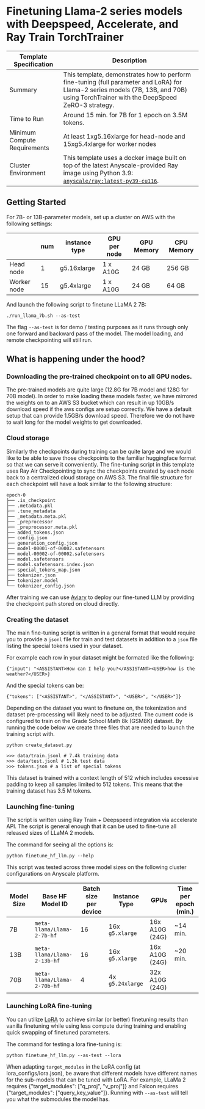 # Finetuning Llama-2 series models with Deepspeed, Accelerate, and Ray Train TorchTrainer
| Template Specification | Description |
| ---------------------- | ----------- |
| Summary | This template, demonstrates how to perform fine-tuning (full parameter and LoRA) for Llama-2 series models (7B, 13B, and 70B) using TorchTrainer with the DeepSpeed ZeRO-3 strategy. |
| Time to Run | Around 15 min. for 7B for 1 epoch on 3.5M tokens. |
| Minimum Compute Requirements | At least 1xg5.16xlarge for head-node and 15xg5.4xlarge for worker nodes |
| Cluster Environment | This template uses a docker image built on top of the latest Anyscale-provided Ray image using Python 3.9: [`anyscale/ray:latest-py39-cu116`](https://docs.anyscale.com/reference/base-images/overview). |

## Getting Started

For 7B- or 13B-parameter models, set up a cluster on AWS with the following settings:

|            | num | instance type | GPU per node | GPU Memory | CPU Memory |
|------------|-----|---------------|--------------|------------|------------|
| Head node  | 1   | g5.16xlarge   | 1 x A10G     | 24 GB      | 256 GB     |
| Worker node| 15  | g5.4xlarge    | 1 x A10G     | 24 GB      | 64 GB      |

And launch the following script to finetune LLaMA 2 7B:

```
./run_llama_7b.sh --as-test
```

The flag `--as-test` is for demo / testing purposes as it runs through only one forward and backward pass of the model. The model loading, and remote checkpointing will still run.

## What is happening under the hood?

### Downloading the pre-trained checkpoint on to all GPU nodes. 

The pre-trained models are quite large (12.8G for 7B model and 128G for 70B model). In order to make loading these models faster, we have mirrored the weights on to an AWS S3 bucket which can result in up 10GB/s download speed if the aws configs are setup correctly. We have a default setup that can provide 1.5GB/s download speed. Therefore we do not have to wait long for the model weights to get downloaded. 

### Cloud storage

Similarly the checkpoints during training can be quite large and we would like to be able to save those checkpoints to the familiar huggingface format so that we can serve it conveniently. The fine-tuning script in this template uses Ray Air Checkpointing to sync the checkpoints created by each node back to a centralized cloud storage on AWS S3. The final file structure for each checkpoint will have a look similar to the following structure:

```
epoch-0
├── .is_checkpoint
├── .metadata.pkl
├── .tune_metadata
├── _metadata.meta.pkl
├── _preprocessor
├── _preprocessor.meta.pkl
├── added_tokens.json
├── config.json
├── generation_config.json
├── model-00001-of-00002.safetensors
├── model-00002-of-00002.safetensors
├── model.safetensors
├── model.safetensors.index.json
├── special_tokens_map.json
├── tokenizer.json
├── tokenizer.model
└── tokenizer_config.json
```

After training we can use [Aviary](https://github.com/ray-project/aviary) to deploy our fine-tuned LLM by providing the checkpoint path stored on cloud directly.

### Creating the dataset

The main fine-tuning script is written in a general format that would require you to provide a `jsonl` file for train and test datasets in addition to a `json` file listing the special tokens used in your dataset. 

For example each row in your dataset might be formated like the following:

```
{"input": "<ASSISTANT>How can I help you?</ASSISTANT><USER>how is the weather?</USER>}
```

And the special tokens can be:

```
{"tokens": ["<ASSISTANT>", "</ASSISTANT>", "<USER>", "</USER>"]}
```

Depending on the dataset you want to finetune on, the tokenization and dataset pre-processing will likely need to be adjusted. The current code is configured to train on the Grade School Math 8k (GSM8K) dataset. By running the code below we create three files that are needed to launch the training script with. 

```
python create_dataset.py

>>> data/train.jsonl # 7.4k training data
>>> data/test.jsonl # 1.3k test data
>>> tokens.json # a list of special tokens
```

This dataset is trained with a context length of 512 which includes excessive padding to keep all samples limited to 512 tokens. This means that the training dataset has 3.5 M tokens.

### Launching fine-tuning

The script is written using Ray Train + Deepspeed integration via accelerate API. The script is general enough that it can be used to fine-tune all released sizes of LLaMA 2 models. 

The command for seeing all the options is:

```
python finetune_hf_llm.py --help
```

This script was tested across three model sizes on the following cluster configurations on Anyscale platform. 


| Model Size | Base HF Model ID             | Batch size per device | Instance Type    | GPUs           | Time per epoch (min.) |
|------------|------------------------------|-----------------------|------------------|----------------|-----------------------|
| 7B         | `meta-llama/Llama-2-7b-hf`   | 16                    | 16x `g5.xlarge`  | 16x A10G (24G) | ~14 min.              |
| 13B        | `meta-llama/Llama-2-13b-hf`  | 16                    | 16x `g5.xlarge`  | 16x A10G (24G) | ~20 min.              |
| 70B        | `meta-llama/Llama-2-70b-hf`  | 4                     | 4x  `g5.24xlarge`| 32x A10G (24G) |                       |


### Launching LoRA fine-tuning

You can utilize [LoRA](https://arxiv.org/abs/2106.09685) to achieve similar (or better) finetuning results than vanilla finetuning while using less compute during training and enabling quick swapping of finetuned parameters.


The command for testing a lora fine-tuning is:

```
python finetune_hf_llm.py --as-test --lora 
```

When adapting `target_modules` in the LoRA config (at lora_configs/lora.json), be aware that different models have different names for the
sub-models that can be tuned with LoRA. For example, LLaMa 2 requires {"target_modules": ["q_proj", "v_proj"]} and Falcon requires {"target_modules": ["query_key_value"]}. Running with `--as-test` will tell you what the submodules the model has.